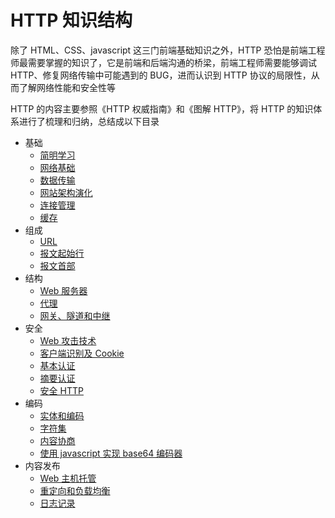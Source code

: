 # HTTP 知识结构

除了 HTML、CSS、javascript 这三门前端基础知识之外，HTTP 恐怕是前端工程师最需要掌握的知识了，它是前端和后端沟通的桥梁，前端工程师需要能够调试 HTTP、修复网络传输中可能遇到的 BUG，进而认识到 HTTP 协议的局限性，从而了解网络性能和安全性等

HTTP 的内容主要参照《HTTP 权威指南》和《图解 HTTP》，将 HTTP 的知识体系进行了梳理和归纳，总结成以下目录

- 基础
  - [简明学习](base/base.md)
  - [网络基础](base/network.md)
  - [数据传输](base/transport.md)
  - [网站架构演化](base/WebArchitecture.md)
  - [连接管理](base/connect.md)
  - [缓存](base/cache.md)
- 组成
  - [URL](composition/URL.md)
  - [报文起始行](composition/StartingLine.md)
  - [报文首部](composition/MessageHeader.md)
- 结构
  - [Web 服务器](structure/server.md)
  - [代理](structure/proxy.md)
  - [网关、隧道和中继](structure/others.md)
- 安全
  - [Web 攻击技术](security/webAttack.md)
  - [客户端识别及 Cookie](security/cookie.md)
  - [基本认证](security/baseAuth.md)
  - [摘要认证](security/summaryAuth.md)
  - [安全 HTTP](security/https.md)
- 编码
  - [实体和编码](coding/coding.md)
  - [字符集](coding/charset.md)
  - [内容协商](coding/contentNegotiation.md)
  - [使用 javascript 实现 base64 编码器](coding/base64Coding.md)
- 内容发布
  - [Web 主机托管](issue/hosting.md)
  - [重定向和负载均衡](issue/redirect.md)
  - [日志记录](issue/log.md)
